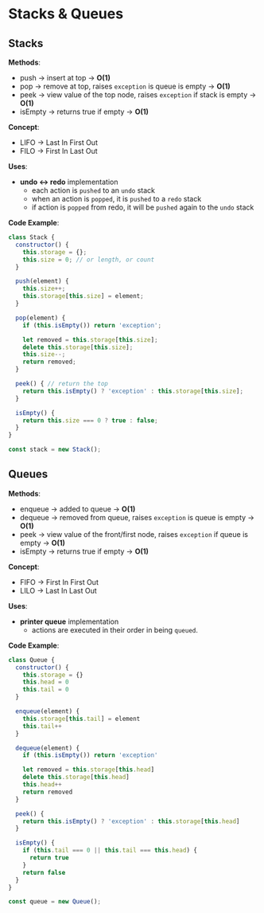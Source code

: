 # Stacks & Queues

## Stacks

**Methods**:

- push &rarr; insert at top &rarr; **O(1)**
- pop &rarr; remove at top, raises `exception` is queue is empty &rarr; **O(1)**
- peek &rarr; view value of the top node, raises `exception` if stack is empty &rarr; **O(1)**
- isEmpty &rarr; returns true if empty &rarr; **O(1)**

**Concept**:

- LIFO &rarr; Last In First Out
- FILO &rarr; First In Last Out

**Uses**:

- **undo &harr; redo** implementation
  - each action is `pushed` to an `undo` stack
  - when an action is `popped`, it is `pushed` to a `redo` stack
  - if action is `popped` from redo, it will be `pushed` again to the `undo` stack

**Code Example**:

```javascript
class Stack {
  constructor() {
    this.storage = {};
    this.size = 0; // or length, or count
  }

  push(element) {
    this.size++;
    this.storage[this.size] = element;
  }

  pop(element) {
    if (this.isEmpty()) return 'exception';

    let removed = this.storage[this.size];
    delete this.storage[this.size];
    this.size--;
    return removed;
  }

  peek() { // return the top
    return this.isEmpty() ? 'exception' : this.storage[this.size];
  }

  isEmpty() {
    return this.size === 0 ? true : false;
  }
}

const stack = new Stack();
```

## Queues

**Methods**:

- enqueue &rarr; added to queue &rarr; **O(1)**
- dequeue &rarr; removed from queue, raises `exception` is queue is empty &rarr; **O(1)**
- peek &rarr; view value of the front/first node, raises `exception` if queue is empty &rarr; **O(1)**
- isEmpty &rarr; returns true if empty &rarr; **O(1)**

**Concept**:

- FIFO &rarr; First In First Out
- LILO &rarr; Last In Last Out

**Uses**:

- **printer queue** implementation
  - actions are executed in their order in being `queued`.

**Code Example**:

```javascript
class Queue {
  constructor() {
    this.storage = {}
    this.head = 0
    this.tail = 0
  }

  enqueue(element) {
    this.storage[this.tail] = element
    this.tail++
  }

  dequeue(element) {
    if (this.isEmpty()) return 'exception'

    let removed = this.storage[this.head]
    delete this.storage[this.head]
    this.head++
    return removed
  }

  peek() {
    return this.isEmpty() ? 'exception' : this.storage[this.head]
  }

  isEmpty() {
    if (this.tail === 0 || this.tail === this.head) {
      return true
    }
    return false
  }
}

const queue = new Queue();
```
